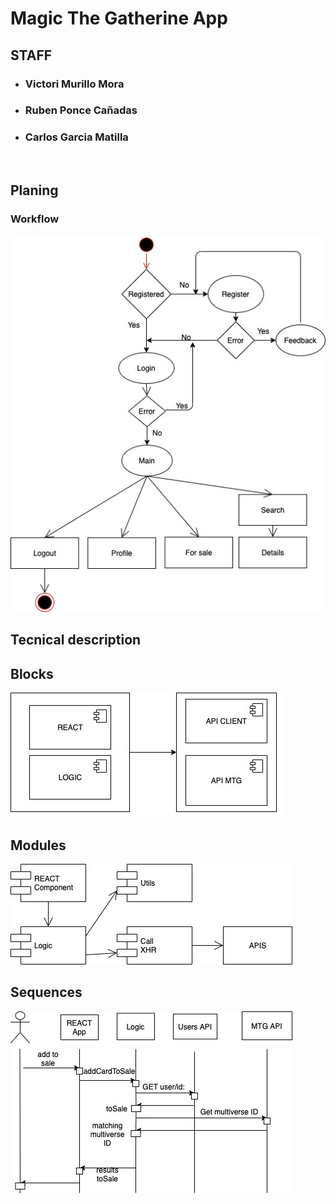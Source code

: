 # Magic The Gatherine App


## STAFF

- ### Victori Murillo Mora
- ### Ruben Ponce Cañadas
- ### Carlos Garcia Matilla

<br>

## Planing


### Workflow
![titulo](magic-doc/workflow.jpg)

## Tecnical description

## Blocks
![titulo](magic-doc/blocks.jpg)

## Modules
![titulo](magic-doc/modules.jpg)

## Sequences
![titulo](magic-doc/sequences.jpg)

